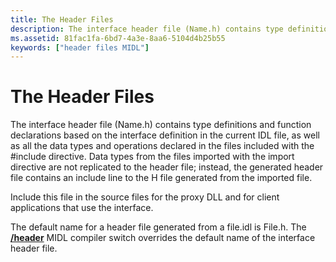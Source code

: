 ```yaml
---
title: The Header Files
description: The interface header file (Name.h) contains type definitions and function declarations based on the interface definition in the current IDL file, as well as all the data types and operations declared in the files included with the \ include directive.
ms.assetid: 81fac1fa-6bd7-4a3e-8aa6-5104d4b25b55
keywords: ["header files MIDL"]
---
```


# The Header Files

The interface header file (Name.h) contains type definitions and function declarations based on the interface definition in the current IDL file, as well as all the data types and operations declared in the files included with the \#include directive. Data types from the files imported with the import directive are not replicated to the header file; instead, the generated header file contains an include line to the H file generated from the imported file.

Include this file in the source files for the proxy DLL and for client applications that use the interface.

The default name for a header file generated from a file.idl is File.h. The [**/header**](-header.md) MIDL compiler switch overrides the default name of the interface header file.

 

 




